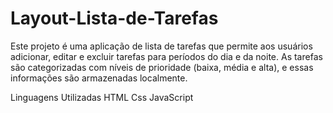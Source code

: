# Layout-Lista-de-Tarefas

Este projeto é uma aplicação de lista de tarefas que permite aos usuários adicionar, editar e excluir tarefas para períodos do dia e da noite. As tarefas são categorizadas com níveis de prioridade (baixa, média e alta), e essas informações são armazenadas localmente.

Linguagens Utilizadas
HTML
Css
JavaScript

